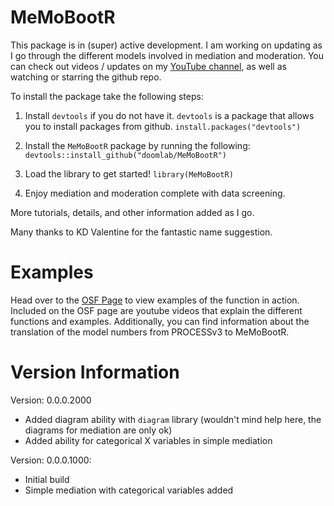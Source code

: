 # MeMoBootR

This package is in (super) active development. I am working on updating as I go through the different models involved in mediation and moderation. You can check out videos / updates on my [YouTube channel](https://www.youtube.com/channel/UCMdihazndR0f9XBoSXWqnYg), as well as watching or starring the github repo.

To install the package take the following steps:

1) Install `devtools` if you do not have it. `devtools` is a package that allows you to install packages from github.
`install.packages("devtools")`

2) Install the `MeMoBootR` package by running the following:
`devtools::install_github("doomlab/MeMoBootR")`

3) Load the library to get started!
`library(MeMoBootR)`

4) Enjoy mediation and moderation complete with data screening. 

More tutorials, details, and other information added as I go. 

Many thanks to KD Valentine for the fantastic name suggestion.

# Examples

Head over to the [OSF Page](https://osf.io/ns6jz/) to view examples of the function in action. Included on the OSF page are youtube videos that explain the different functions and examples. Additionally, you can find information about the translation of the model numbers from PROCESSv3 to MeMoBootR.

# Version Information

Version: 0.0.0.2000
  - Added diagram ability with `diagram` library (wouldn't mind help here, the diagrams for mediation are only ok)
  - Added ability for categorical X variables in simple mediation

Version: 0.0.0.1000: 
  - Initial build
  - Simple mediation with categorical variables added

